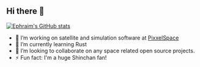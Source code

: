 ## Hi there 👋


[![Ephraim's GitHub stats](https://github-readme-stats.vercel.app/api?username=ephraim71)](https://github.com/anuraghazra/github-readme-stats)


- 🔭 I’m working on satellite and simulation software at [PixxelSpace](https://www.pixxel.space/) 
- 🌱 I’m currently learning Rust
- 👯 I’m looking to collaborate on any space related open source projects. 
- ⚡ Fun fact: I'm a huge Shinchan fan!
